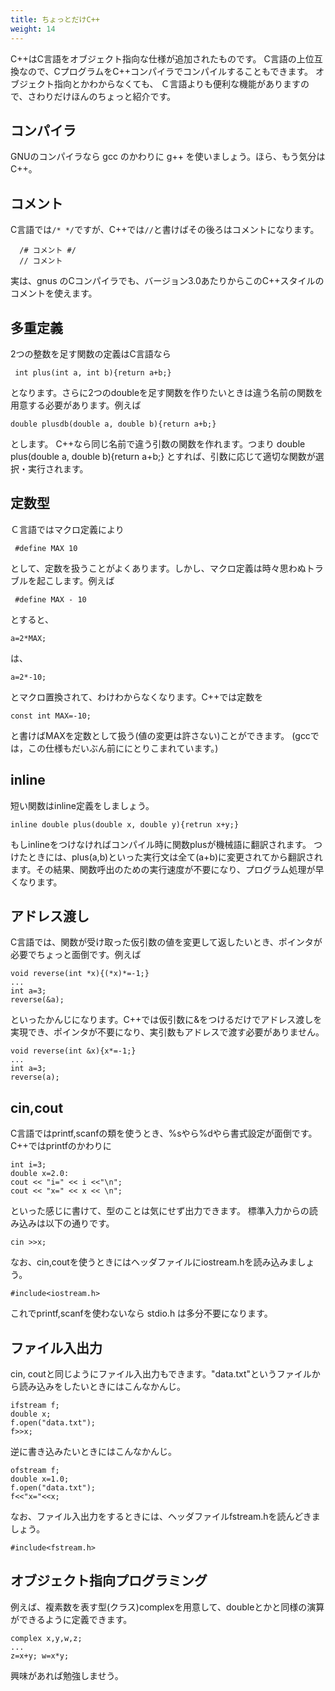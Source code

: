 ```yaml
---
title: ちょっとだけC++
weight: 14
---
```


C++はC言語をオブジェクト指向な仕様が追加されたものです。
C言語の上位互換なので、CプログラムをC++コンパイラでコンパイルすることもできます。
オブジェクト指向とかわからなくても、
Ｃ言語よりも便利な機能がありますので、さわりだけほんのちょっと紹介です。


## コンパイラ
GNUのコンパイラなら gcc のかわりに g++ を使いましょう。ほら、もう気分はC++。

## コメント
C言語では`/* */`ですが、C++では`//`と書けばその後ろはコメントになります。
```
  /# コメント #/
  // コメント
```
実は、gnus のCコンパイラでも、バージョン3.0あたりからこのC++スタイルのコメントを使えます。

## 多重定義
2つの整数を足す関数の定義はC言語なら
```
 int plus(int a, int b){return a+b;}
```
となります。さらに2つのdoubleを足す関数を作りたいときは違う名前の関数を用意する必要があります。例えば
 ```
 double plusdb(double a, double b){return a+b;}
```
とします。
C++なら同じ名前で違う引数の関数を作れます。つまり
 double plus(double a, double b){return a+b;}
とすれば、引数に応じて適切な関数が選択・実行されます。

## 定数型
Ｃ言語ではマクロ定義により
```
 #define MAX 10
```
として、定数を扱うことがよくあります。しかし、マクロ定義は時々思わぬトラブルを起こします。例えば
```
 #define MAX - 10
```
とすると、
```
a=2*MAX;
```
は、
```
a=2*-10;
```
とマクロ置換されて、わけわからなくなります。C++では定数を

```
const int MAX=-10;
```
と書けばMAXを定数として扱う(値の変更は許さない)ことができます。
(gccでは，この仕様もだいぶん前ににとりこまれています。)

## inline
短い関数はinline定義をしましょう。
```
inline double plus(double x, double y){retrun x+y;}
```
もしinlineをつけなければコンパイル時に関数plusが機械語に翻訳されます。
つけたときには、plus(a,b)といった実行文は全て(a+b)に変更されてから翻訳されます。その結果、関数呼出のための実行速度が不要になり、プログラム処理が早くなります。

## アドレス渡し
C言語では、関数が受け取った仮引数の値を変更して返したいとき、ポインタが必要でちょっと面倒です。例えば
```
void reverse(int *x){(*x)*=-1;}
...
int a=3;
reverse(&a);
```
といったかんじになります。C++では仮引数に&をつけるだけでアドレス渡しを実現でき、ポインタが不要になり、実引数もアドレスで渡す必要がありません。
```
void reverse(int &x){x*=-1;}
...
int a=3;
reverse(a);
```

## cin,cout
C言語ではprintf,scanfの類を使うとき、%sやら%dやら書式設定が面倒です。C++ではprintfのかわりに
```
int i=3;
double x=2.0:
cout << "i=" << i <<"\n";
cout << "x=" << x << \n";
```
といった感じに書けて、型のことは気にせず出力できます。
標準入力からの読み込みは以下の通りです。
```
cin >>x;
```
なお、cin,coutを使うときにはヘッダファイルにiostream.hを読み込みましょう。
```
#include<iostream.h>
```
これでprintf,scanfを使わないなら stdio.h は多分不要になります。

## ファイル入出力

cin, coutと同じようにファイル入出力もできます。"data.txt"というファイルから読み込みをしたいときにはこんなかんじ。
```
ifstream f;
double x;
f.open("data.txt");
f>>x;
```
逆に書き込みたいときにはこんなかんじ。
```
ofstream f;
double x=1.0;
f.open("data.txt");
f<<"x="<<x;
```
なお、ファイル入出力をするときには、ヘッダファイルfstream.hを読んどきましょう。
```
#include<fstream.h>
```

## オブジェクト指向プログラミング
例えば、複素数を表す型(クラス)complexを用意して、doubleとかと同様の演算ができるように定義できます。
```
complex x,y,w,z;
...
z=x+y; w=x*y;
```
興味があれば勉強しませう。

